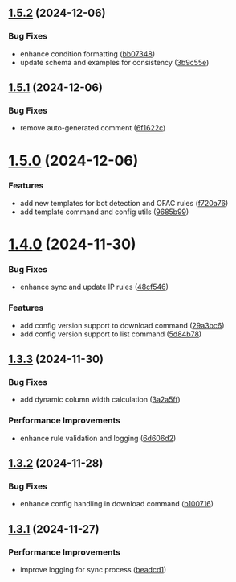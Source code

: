 ## [1.5.2](https://github.com/gfargo/vercel-doorman/compare/v1.5.1...v1.5.2) (2024-12-06)


### Bug Fixes

* enhance condition formatting ([bb07348](https://github.com/gfargo/vercel-doorman/commit/bb07348f8e52357db6b00d29a69a04b7c023f9de))
* update schema and examples for consistency ([3b9c55e](https://github.com/gfargo/vercel-doorman/commit/3b9c55eda396d4371403db18a7a1a9408c9be8bc))

## [1.5.1](https://github.com/gfargo/vercel-doorman/compare/v1.5.0...v1.5.1) (2024-12-06)


### Bug Fixes

* remove auto-generated comment ([6f1622c](https://github.com/gfargo/vercel-doorman/commit/6f1622cfeb2dc817519f47eccd2614cea0ce79aa))

# [1.5.0](https://github.com/gfargo/vercel-doorman/compare/v1.4.0...v1.5.0) (2024-12-06)


### Features

* add new templates for bot detection and OFAC rules ([f720a76](https://github.com/gfargo/vercel-doorman/commit/f720a76412211c9960d6538378093dd90d7ed30c))
* add template command and config utils ([9685b99](https://github.com/gfargo/vercel-doorman/commit/9685b9999f4ae33bebfff1ddf36ef38a17f5ec60))

# [1.4.0](https://github.com/gfargo/vercel-doorman/compare/v1.3.3...v1.4.0) (2024-11-30)


### Bug Fixes

* enhance sync and update IP rules ([48cf546](https://github.com/gfargo/vercel-doorman/commit/48cf5465e0e04bc318a46ca99b68018242f11b45))


### Features

* add config version support to download command ([29a3bc6](https://github.com/gfargo/vercel-doorman/commit/29a3bc6651ea3297fd4759a550deb58b14f7048f))
* add config version support to list command ([5d84b78](https://github.com/gfargo/vercel-doorman/commit/5d84b787740100c4386e656e909814549dd0d22d))

## [1.3.3](https://github.com/gfargo/vercel-doorman/compare/v1.3.2...v1.3.3) (2024-11-30)


### Bug Fixes

* add dynamic column width calculation ([3a2a5ff](https://github.com/gfargo/vercel-doorman/commit/3a2a5ff12655c408065dd2e80759548075dcdc94))


### Performance Improvements

* enhance rule validation and logging ([6d606d2](https://github.com/gfargo/vercel-doorman/commit/6d606d22a3d5e9f05180198eb538e88f687309a0))

## [1.3.2](https://github.com/gfargo/vercel-doorman/compare/v1.3.1...v1.3.2) (2024-11-28)


### Bug Fixes

* enhance config handling in download command ([b100716](https://github.com/gfargo/vercel-doorman/commit/b10071689bb643cb511ccac4f0c9de5e7141a2de))

## [1.3.1](https://github.com/gfargo/vercel-doorman/compare/v1.3.0...v1.3.1) (2024-11-27)


### Performance Improvements

* improve logging for sync process ([beadcd1](https://github.com/gfargo/vercel-doorman/commit/beadcd13494ccbda48b69a8e7e1fef19a4a1c4b8))
